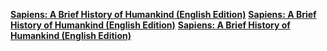 [**Sapiens: A Brief History of Humankind (English Edition)**](http://amzn.eu/3T6MP1J)
[**Sapiens: A Brief History of Humankind (English Edition)**](http://amzn.eu/fnd1iIG)
[**Sapiens: A Brief History of Humankind (English Edition)**](http://amzn.eu/6DAPtQk)